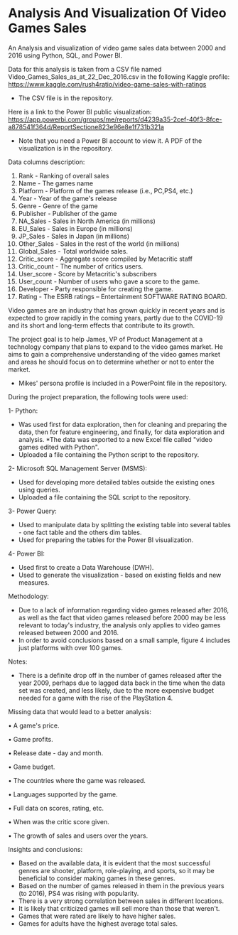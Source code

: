 # Analysis And Visualization Of Video Games Sales
An Analysis and visualization of video game sales data between 2000 and 2016 using Python, SQL, and Power BI.

Data for this analysis is taken from a CSV file named Video_Games_Sales_as_at_22_Dec_2016.csv in the following Kaggle profile:
https://www.kaggle.com/rush4ratio/video-game-sales-with-ratings

* The CSV file is in the repository.

Here is a link to the Power BI public visualization:
https://app.powerbi.com/groups/me/reports/d4239a35-2cef-40f3-8fce-a878541f364d/ReportSectione823e96e8e1f731b321a

* Note that you need a Power BI account to view it. A PDF of the visualization is in the repository.


Data columns description:

1. 	Rank - Ranking of overall sales
2.	 Name - The games name
3.	 Platform - Platform of the games release (i.e., PC,PS4, etc.)
4.	 Year - Year of the game's release
5.	 Genre - Genre of the game
6.	 Publisher - Publisher of the game
7.	 NA_Sales - Sales in North America (in millions)
8.	 EU_Sales - Sales in Europe (in millions)
9.	 JP_Sales - Sales in Japan (in millions)
10. Other_Sales - Sales in the rest of the world (in millions)
11. Global_Sales - Total worldwide sales.
12. Critic_score - Aggregate score compiled by Metacritic staff
13. Critic_count - The number of critics users.
14. User_score - Score by Metacritic's subscribers
15. User_count - Number of users who gave a score to the game.
16. Developer - Party responsible for creating the game.
17. Rating - The ESRB ratings – Entertainment SOFTWARE RATING BOARD.




Video games are an industry that has grown quickly in recent years and is expected to grow rapidly in the coming years, partly due to the COVID-19 and its short and long-term effects that contribute to its growth.

The project goal is to help James, VP of Product Management at a technology company that plans to expand to the video games market. He aims to gain a comprehensive understanding of the video games market and areas he should focus on to determine whether or not to enter the market.

* Mikes' persona profile is included in a PowerPoint file in the repository.

During the project preparation, the following tools were used:

1- Python:

* Was used first for data exploration, then for cleaning and preparing the data, then for feature engineering, and finally, for data exploration and analysis.
*The data was exported to a new Excel file called "video games edited with Python".
* Uploaded a file containing the Python script to the repository.
   
2- Microsoft SQL Management Server (MSMS):

* Used for developing more detailed tables outside the existing ones using queries.
* Uploaded a file containing the SQL script to the repository.


3- Power Query:

* Used to manipulate data by splitting the existing table into several tables - one fact table and the others dim tables.
* Used for preparing the tables for the Power BI visualization.

4- Power BI:

* Used first to create a Data Warehouse (DWH).
* Used to generate the visualization - based on existing fields and new measures.




Methodology:

* Due to a lack of information regarding video games released after 2016, as well as the fact that video games released before 2000 may be less relevant to today's industry, the analysis only applies to video games released between 2000 and 2016.
* In order to avoid conclusions based on a small sample, figure 4 includes just platforms with over 100 games.




Notes:

* There is a definite drop off in the number of games released after the year 2009, perhaps due to lagged data back in the time when the data set was created, and less likely, due   to the more expensive budget needed for a game with the rise of the PlayStation 4.




Missing data that would lead to a better analysis:

•	A game's price.

•	Game profits.

•	Release date - day and month.

•	Game budget.

•	The countries where  the game was released.

•	Languages supported by the game.

•	Full data on scores, rating, etc.

•	When was the critic score given.

•	The growth of sales and users over the years.





Insights and conclusions:

* Based on the available data, it is evident that the most successful genres are shooter, platform, role-playing, and sports, so it may be beneficial to consider making games in     these genres.
* Based on the number of games released in them in the previous years (to 2016), PS4 was rising with popularity.
* There is a very strong correlation between sales in different locations.
* It is likely that criticized games will sell more than those that weren't.
* Games that were rated are likely to have higher sales.
* Games for adults have the highest average total sales.

